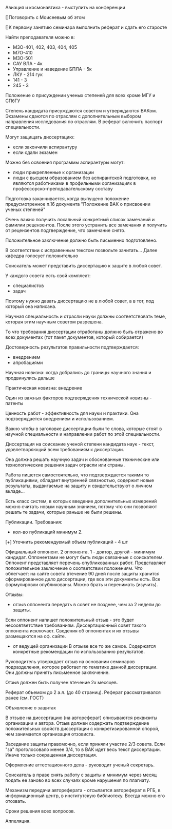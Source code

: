 Авиация и космонавтика - выступить на конференции

[]Поговорить с Моисеевым об этом

[]К первому занятию семинара выполнить реферат и сдать его старосте

Найти преподавателя можно в:

- М3О-401, 402, 403, 404, 405
- М7О-410
- М3О-501
- САУ ВЛА - 4к
- Управление и наведение БПЛА - 5к
- ЛКУ - 214 гук
- 141 - 3
- 245 - 3

Положение о присуждении ученых степеней для всех кроме МГУ и СПбГУ

Степень кандидата присуждаются советом и утверждаются ВАКом. Экзамены сдаются по отраслям с дополнительным выбором направления исследования по отраслям. В реферат включить паспорт специальности.

Могут защищать диссертацию:
- если закончили аспирантуру
- если сдали экзамен

Можно без освоения программы аспирантуры могут:
- люди прикрепленные к организации
- люди с высшем образованием без аспирантской подготовки, но являются работниками в профильными организациях в профессорско-преподавательскому составу

Подготовка заканчивается, когда выпущено положение предусмотренное п.16 документа "Положение ВАК о присвоении ученых степеней"

Очень важно получить локальный конкретный список замечаний и фамилии рецензентов. После этого устранить все замечания и получить от рецензентов подтверждение, что замечание снято.

Положительное заключение должно быть письменно подготовлено.

В соответствии с исправенным текстом позвольте зачитать... Далее кафедра голосует положительно

Соискатель может представить диссертацию к защите в любой совет.

У каждого совета есть свой комплект:
- специалистов
- задач

Поэтому нужно давать диссертацию не в любой совет, а в тот, под который она написана.

Научная специальность и отрасли науки должны соответствовать теме, которая этим научным советом разрешена.

То что требования диссертации отработаны должно быть отражено во всех документах (тот пакет документов, который собирается)

Достоверность результатов правильности подтверждается:
- внедрением
- апробациями

Научная новизна: когда добрались до границы научного знания и продвинулись дальше

Практическая новизна: внедрение

Один из важных факторов подтверждения технической новизны - патенты

Ценность работ - эффективность для науки и практики. Она подтверждается внедрением и использованием.

Важно чтобы в заголовке диссертации были те слова, которые стоят в научной специальности и направлении работ по этой специальности.

Диссертация на соискание ученой степени кандидата наук - текст, удовлетворяющий всем требованиям к диссертации.

Она должна решать научную задач и обоснованные технические или технологические решения задач отрасли или страны.

Работа пишется самостоятельно, что подтверждается такими то публикациями, обладает внутренней связностью, содержит новые результаты, выдвигаемые на защиту и свидетельствуют о личном вкладе...

Есть класс систем, в которых введение дополнительных измерений можно считать новым научным знанием, потому что они позволяют решать те задачи, которые раньше не были решены.

Публикации. Требования:
- кол-во публикаций минимум 2. 

[+] Уточнить рекомендуемый объем публикаций - 4 шт

Официальный оппонент. 2 оппонента. 1 - доктор, другой - минимум кандидат. Оппонентами не могут быть люди связанные с соискателем. Оппонент представляет перечень опубликованных работ. Представляет положительное заключение о соответствии положениям. Что облегчает: на сайте совета втечение 90 дней после защиты хранится сформированное дело диссертации, где все эти документы есть. Все формулировки опубликованы. Можно брать и перенимать (изучить).

Отзывы:
- отзыв оппонента передать в совет не позднее, чем за 2 недели до защиты.

Если оппонент напишет положительный отзыв - это будет несоовтветствие требованиям. Диссертационный совет такого оппонента исключает. Сведения об оппонентах и их отзывы размещаются на оф. сайте.

- от ведущей организации
В отзыве все то же самое. Содержатся конкретные рекомендации по использованию результатов.

Руководитель утверждает отзыв на основании семинаров подразделения, которое работает по тематике данной диссертации. Они должны принять письменное заключение.

Отзыв должен быть получен втечение 2х месяцев.

Реферат объемом до 2 а.л. (до 40 страниц). Реферат рассматривался ранее (см. ГОСТ)

Объявление о защитах

В отзыве на диссертацию (на автореферат) описываются реквизиты организации и автора. Отзыв должен содержать подтверждение положительных свойств диссертации с конкретизированной опорой, чем занимается организация отзовиста.

Заседание защиты правомочно, если приняли участие 2/3 совета. Если "за" проголосовало менее 3/4, то в ВАК идет весь текст диссертации. Иначе только сокращенная диссертация.

Оформление аттестационного дела - руководит ученый секретарь.

Соискатель в праве снять работу с защиты и минимум через месяц подать ее заново во всех случаях кроме нарушения по плагиату.

Механизм передачи автореферата - отсылается автореферат в РГБ, в информационный центр, в институтскую библиотеку. Всегда можно его отозвать.

Сроки решения всех вопросов.

Аппеляция.

